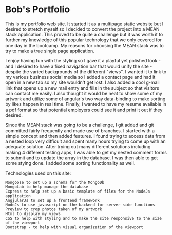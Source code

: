 # Bob's Portfolio
  This is my portfolio web site. It started it as a multipage static website but I desired to stretch myself so I decided to convert the project into a MEAN stack application. This proved to be quite a challenge but it was worth it to further my knowledge of this popular technology that we only covered for one day in the bootcamp. My reasons for choosing the MEAN stack was to try to make a true single page application.
  
  I enjoy having fun with the styling so I gave it a playful yet polished look - and I desired to have a fixed navigation bar that would unify the site - despite the varied backgrounds of the different "views". I wanted it to link to my various business social media so I added a contact page and had it open in a new tab so my site wouldn't get lost. I also added a cool g-mail link that opens up a new mail entry and fills in the subject so that visitors can contact me easily. I also thought it would be neat to show some of my artwork and utilize some of angular's two way data-binding to make sorting by likes happen in real time. Finally, I wanted to have my resume available in a pdf format so that potential employers could see it and print it out if they desired.
  
  Since the MEAN stack was going to be a challenge, I git added and git committed fairly frequently and made use of branches. I started with a simple concept and then added features. I found trying to access data from a nested loop very difficult and spent many hours trying to come up with an adequate solution. After trying out many different solutions including making 4 different testing apps, I was able to get my nested comment forms to submit and to update the array in the database. I was then able to get some stying done. I added some sorting functionality as well.
  
  Technologies used on this site:
  
    Mongoose to set up a schema for the MongoDb
    MongoLab to help manage the database
    Express to help set up a basic template of files for the NodeJs application
    AngjularJs to set up a frontend framework
    NodeJs to use javascript on the backend for server side functions
    Preview to crop photos taken of my artwork
    Html to display my views
    CSS to help with styling and to make the site responsive to the size of the viewport
    Bootstrap - to help with visual organization of the viewport
    

